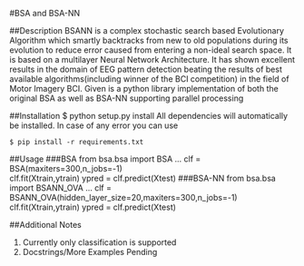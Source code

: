 #BSA and BSA-NN

##Description
BSANN is a complex stochastic search based Evolutionary Algorithm which smartly backtracks from new to old populations during its evolution to reduce error caused from entering a non-ideal search space. It is based on a multilayer Neural Network Architecture. It has shown excellent results in the domain of EEG pattern detection beating the results of best available algorithms(including winner of the BCI competition) in the field of Motor Imagery BCI. Given is a python library implementation of both the original BSA as well as BSA-NN supporting parallel processing

##Installation
    $ python setup.py install
All dependencies will automatically be installed. In case of any error you can use

    $ pip install -r requirements.txt

##Usage
###BSA
    from bsa.bsa import BSA
    ...
    clf = BSA(maxiters=300,n_jobs=-1)   
    clf.fit(Xtrain,ytrain)
    ypred = clf.predict(Xtest)
###BSA-NN 
    from bsa.bsa import BSANN_OVA
    ...
    clf = BSANN_OVA(hidden_layer_size=20,maxiters=300,n_jobs=-1)   
    clf.fit(Xtrain,ytrain)
    ypred = clf.predict(Xtest)

##Additional Notes
1. Currently only classification is supported
2. Docstrings/More Examples Pending